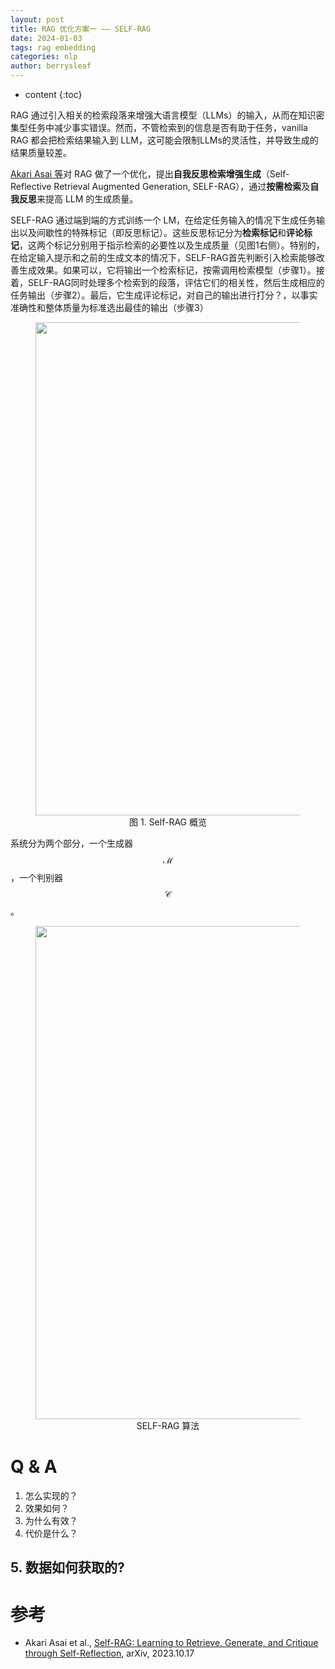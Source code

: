 ```yaml
---
layout: post
title: RAG 优化方案一 —— SELF-RAG
date: 2024-01-03
tags: rag embedding
categories: nlp
author: berrysleaf
---
```

* content
{:toc}



RAG 通过引入相关的检索段落来增强大语言模型（LLMs）的输入，从而在知识密集型任务中减少事实错误。然而，不管检索到的信息是否有助于任务，vanilla RAG 都会把检索结果输入到 LLM，这可能会限制LLMs的灵活性，并导致生成的结果质量较差。







[Akari Asai 等](https://arxiv.org/abs/2310.11511)对 RAG 做了一个优化，提出**自我反思检索增强生成**（Self-Reflective Retrieval Augmented Generation, SELF-RAG），通过**按需检索**及**自我反思**来提高 LLM 的生成质量。

SELF-RAG 通过端到端的方式训练一个 LM，在给定任务输入的情况下生成任务输出以及间歇性的特殊标记（即反思标记）。这些反思标记分为**检索标记**和**评论标记**，这两个标记分别用于指示检索的必要性以及生成质量（见图1右侧）。特别的，在给定输入提示和之前的生成文本的情况下，SELF-RAG首先判断引入检索能够改善生成效果。如果可以，它将输出一个检索标记，按需调用检索模型（步骤1）。接着，SELF-RAG同时处理多个检索到的段落，评估它们的相关性，然后生成相应的任务输出（步骤2）。最后，它生成评论标记，对自己的输出进行打分？，以事实准确性和整体质量为标准选出最佳的输出（步骤3）


<figure style="text-align: center;">
    <img src="https://image.ddot.cc/202401/self-rag-vs-rag_20240103_0943.png" width=789pt>
    <figcaption style="text-align:center"> 图 1. Self-RAG 概览 </figcaption>
</figure>

系统分为两个部分，一个生成器$$\mathcal{M}$$，一个判别器 $$\mathcal{C}$$。

<figure style="text-align: center;">
    <img src="https://image.ddot.cc/202401/self-rag-algorithm_20240103_1000.png" width=789pt>
    <figcaption style="text-align:center"> SELF-RAG 算法 </figcaption>
</figure>

# Q & A
1. 怎么实现的？
2. 效果如何？
3. 为什么有效？
4. 代价是什么？

## 5. 数据如何获取的?


# 参考
- Akari Asai et al., [Self-RAG: Learning to Retrieve, Generate, and Critique through Self-Reflection](https://arxiv.org/abs/2310.11511), arXiv, 2023.10.17




